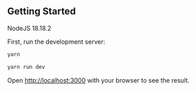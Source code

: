 ## Getting Started

NodeJS 18.18.2

First, run the development server:

```bash
yarn
```

```bash
yarn run dev
```

Open [http://localhost:3000](http://localhost:3000) with your browser to see the result.